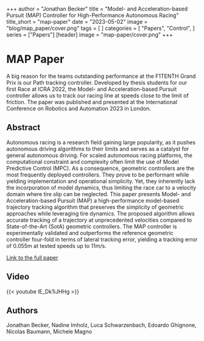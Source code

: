 +++
author = "Jonathan Becker"
title = "Model- and Acceleration-based Pursuit (MAP) Controller for High-Performance Autonomous Racing"
title_short = "map-paper"
date = "2023-05-02"
image = "blog/map_paper/cover.png"
tags = [
]
categories = [
    "Papers",
    "Control",
]
series = ["Papers"]
[header]
image = "map-paper/cover.png"
+++

# MAP Paper

A big reason for the teams outstanding performance at the F1TENTH Grand Prix is our Path tracking controller. Developed by thesis students for our first Race at ICRA 2022, the Model- and Acceleration-based Pursuit controller allows us to track our racing line at speeds close to the limit of friction. The paper was published and presented at the International Conference on Robotics and Automation 2023 in London.

## Abstract 
Autonomous racing is a research field gaining large popularity, as it pushes autonomous driving algorithms to their limits and serves as a catalyst for general autonomous driving. For scaled autonomous racing platforms, the computational constraint and complexity often limit the use of Model Predictive Control (MPC). As a consequence, geometric controllers are the most frequently deployed controllers. They prove to be performant while yielding implementation and operational simplicity. Yet, they inherently lack the incorporation of model dynamics, thus limiting the race car to a velocity domain where tire slip can be neglected. This paper presents Model- and Acceleration-based Pursuit (MAP) a high-performance model-based trajectory tracking algorithm that preserves the simplicity of geometric approaches while leveraging tire dynamics. The proposed algorithm allows accurate tracking of a trajectory at unprecedented velocities compared to State-of-the-Art (SotA) geometric controllers. The MAP controller is experimentally validated and outperforms the reference geometric controller four-fold in terms of lateral tracking error, yielding a tracking error of 0.055m at tested speeds up to 11m/s.

[Link to the full paper](https://arxiv.org/abs/2209.04346)

## Video 

{{< youtube lE_Dk1iJHHg >}}

## Authors
Jonathan Becker, Nadine Imholz, Luca Schwarzenbach, Edoardo Ghignone, Nicolas Baumann, Michele Magno
